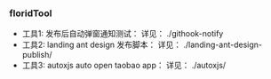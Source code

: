 ### floridTool
* 工具1:   发布后自动弹窗通知测试： 详见： ./githook-notify
* 工具2:   landing ant design 发布脚本： 详见： ./landing-ant-design-publish/
* 工具3:   autoxjs auto open taobao app： 详见： ./autoxjs/
